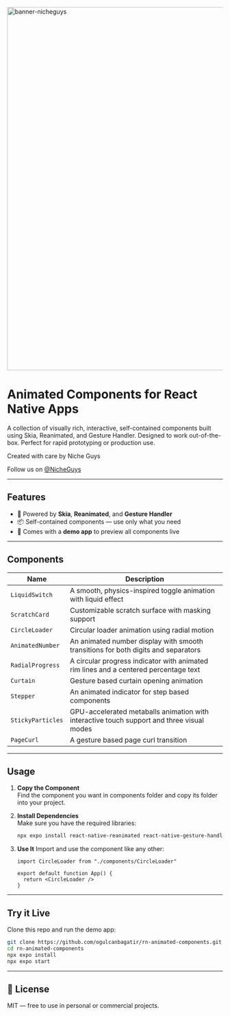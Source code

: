 <img width="2365" height="846" alt="banner-nicheguys" src="https://github.com/user-attachments/assets/b384814f-895f-49b9-b273-665c78c0a2f3" />

# Animated Components for React Native Apps
A collection of visually rich, interactive, self-contained components built using Skia, Reanimated, and Gesture Handler. Designed to work out-of-the-box. Perfect for rapid prototyping or production use.

Created with care by Niche Guys

Follow us on [@NicheGuys](https://x.com/GuysNiche)

---

## Features

- 🧠 Powered by **Skia**, **Reanimated**, and **Gesture Handler**  
- 📦 Self-contained components — use only what you need  
- 📱 Comes with a **demo app** to preview all components live  

---

## Components

| Name           | Description                                                   |
|----------------|---------------------------------------------------------------|
| `LiquidSwitch` | A smooth, physics-inspired toggle animation with liquid effect |
| `ScratchCard`  | Customizable scratch surface with masking support              |
| `CircleLoader` | Circular loader animation using radial motion                  |
| `AnimatedNumber`| An animated number display with smooth transitions for both digits and separators|
| `RadialProgress`| A circular progress indicator with animated rim lines and a centered percentage text|
| `Curtain`| Gesture based curtain opening animation|
| `Stepper`| An animated indicator for step based components|
| `StickyParticles`| GPU-accelerated metaballs animation with interactive touch support and three visual modes|
| `PageCurl`| A gesture based page curl transition|

---

## Usage

1. **Copy the Component**  
   Find the component you want in components folder and copy its folder into your project.

2. **Install Dependencies**  
   Make sure you have the required libraries:
   ```bash
   npx expo install react-native-reanimated react-native-gesture-handler @shopify/react-native-skia
   ```

3. **Use It**
   Import and use the component like any other:
   ```tsx
   import CircleLoader from "./components/CircleLoader"

   export default function App() {
     return <CircleLoader />
   }
   ```

---

## Try it Live

Clone this repo and run the demo app:

```bash
git clone https://github.com/ogulcanbagatir/rn-animated-components.git
cd rn-animated-components
npx expo install
npx expo start
```

---

## 📄 License

MIT — free to use in personal or commercial projects.
